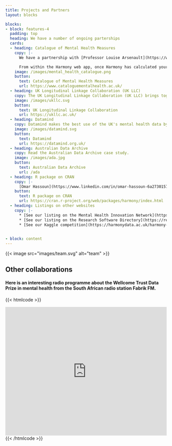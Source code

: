 ```yaml
---
title: Projects and Partners
layout: blocks

blocks:
- block: features-4
  padding: top
  heading: We have a number of ongoing parterships
  cards: 
  - heading: Catalogue of Mental Health Measures
    copy: |- 
      We have a partnership with [Professor Louise Arsenault](https://www.kcl.ac.uk/people/louise-arseneault) at the [Catalogue of Mental Health Measures](https://www.cataloguementalhealth.ac.uk/). [John Rogers](https://www.linkedin.com/in/john-rogers-3a64545) of [Delosis](https://www.delosis.com/), who developed the Catalogue of Mental Health Measures, is working on Harmony on software development.

      From within the Harmony web app, once Harmony has calculated your matches, you can click the Mental Health Catalogue logo to search for studies using a particular instrument. We are working on a bidirectional integration with the Mental Health Catalogue.
    image: /images/mental_health_catalogue.png
    button:
      text: Catalogue of Mental Health Measures
      url: https://www.cataloguementalhealth.ac.uk/
  - heading: UK Longitudinal Linkage Collaboration (UK LLC)
    copy: The UK Longitudinal Linkage Collaboration (UK LLC) brings together information from longitudinal study volunteers with their routine records. 
    image: /images/ukllc.svg
    button:
      text: UK Longitudinal Linkage Collaboration
      url: https://ukllc.ac.uk/
  - heading: Datamind
    copy: Datamind makes the best use of the UK's mental health data by enabling coordinated research with the ultimate aim of improving people's lives.
    image: /images/datamind.svg
    button:
      text: Datamind
      url: https://datamind.org.uk/
  - heading: Australian Data Archive
    copy: Read the Australian Data Archive case study.
    image: /images/ada.jpg
    button:
      text: Australian Data Archive
      url: /ada
  - heading: R package on CRAN
    copy: |-
      [Omar Hassoun](https://www.linkedin.com/in/omar-hassoun-6a2730157/) has worked on the R package on CRAN.
    button:
      text: R package on CRAN
      url: https://cran.r-project.org/web/packages/harmony/index.html
  - heading: Listings on other websites
    copy: |-
      * [See our listing on the Mental Health Innovation Network](https://www.mhinnovation.net/resources/harmony)
      * [See our listing on the Research Software Directory](https://research-software-directory.org/software/harmony)
      * [See our Kaggle competition](https://harmonydata.ac.uk/harmony-on-kaggle/)
      

- block: content
---
```


{{< image src="images/team.svg" alt="team" >}}


## Other collaborations

#### Here is an interesting radio programme about the Wellcome Trust Data Prize in mental health from the South African radio station Fabrik FM.

{{< htmlcode >}}

<iframe id="inlineFrameExample" title="Inline Frame Example" src="https://echocast.fabrik.fm/9qY6RR97RmW37q" width="300" height="400" style="box-sizing: border-box; border: none; font-size: 17px; font-style: inherit; font-weight: inherit; margin: 0px; outline: 0px; padding: 0px; vertical-align: baseline; max-width: 100%; width: 550px; line-height: 1;"></iframe>
{{< /htmlcode >}}

